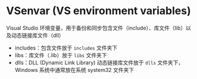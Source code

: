 # VSenvar (VS environment variables)
Visual Studio 环境变量，用于备份和同步包含文件（include）、库文件（lib）以及动态链接库文件（dll）

- includes：包含文件放于 `includes` 文件夹下
- libs：库文件（.lib）放于 `libs` 文件夹下
- dlls：DLL (Dynamic Link Library) 动态链接库文件放于 `dlls` 文件夹下，Windows 系统中通常放在系统 system32 文件夹下

